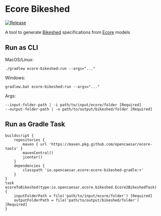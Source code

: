 # Ecore Bikeshed

[![Release](https://img.shields.io/github/v/release/opencaesar/ecore-tools?label=download)](https://github.com/opencaesar/ecore-tools/releases/latest)

A tool to generate [Bikeshed](https://tabatkins.github.io/bikeshed/) specifications from [Ecore](https://www.eclipse.org/modeling/emf/) models

## Run as CLI

MacOS/Linux:
```
./gradlew ecore-bikeshed:run --args="..."
```
Windows:
```
gradlew.bat ecore-bikeshed:run --args="..."
```
Args:
```
--input-folder-path | -i path/to/input/ecore/folder [Required]
--output-folder-path | -o path/to/output/bikeshed/folder [Required]
```

## Run as Gradle Task

```
buildscript {
	repositories {
		maven { url 'https://maven.pkg.github.com/opencaesar/ecore-tools' }
  		mavenCentral()
		jcenter()
	}
	dependencies {
		classpath 'io.opencaesar.ecore:ecore-bikeshed-gradle:+'
	}
}
task ecoreToBikeshed(type:io.opencaesar.ecore.bikeshed.Ecore2BikeshedTask) {
	inputFolderPath = file('path/to/input/ecore/folder') [Required]
	outputFolderPath = file('path/to/output/bikeshed/folder') [Required]
}               
```